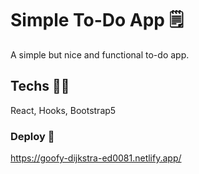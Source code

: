 # Simple To-Do App 🗒

A simple but nice and functional to-do app.

## Techs 🧑‍💻

React, Hooks, Bootstrap5

### Deploy 🚀

https://goofy-dijkstra-ed0081.netlify.app/

